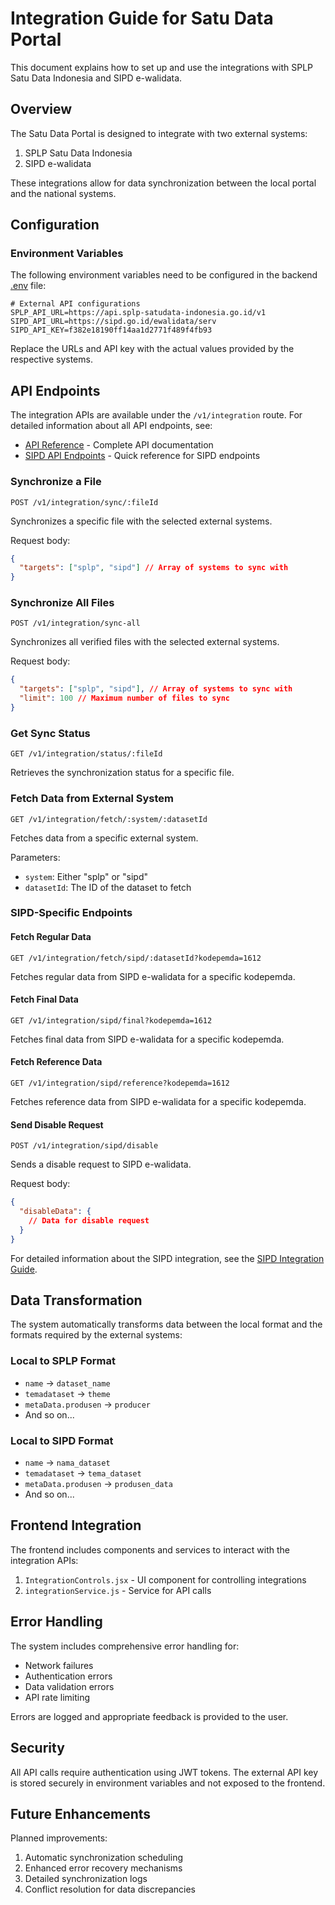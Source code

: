 # Integration Guide for Satu Data Portal

This document explains how to set up and use the integrations with SPLP Satu Data Indonesia and SIPD e-walidata.

## Overview

The Satu Data Portal is designed to integrate with two external systems:
1. SPLP Satu Data Indonesia
2. SIPD e-walidata

These integrations allow for data synchronization between the local portal and the national systems.

## Configuration

### Environment Variables

The following environment variables need to be configured in the backend [.env](file:///c%3A/Users/User/OneDrive/Desktop/satudatapali/backend/.env) file:

```env
# External API configurations
SPLP_API_URL=https://api.splp-satudata-indonesia.go.id/v1
SIPD_API_URL=https://sipd.go.id/ewalidata/serv
SIPD_API_KEY=f382e18190ff14aa1d2771f489f4fb93
```

Replace the URLs and API key with the actual values provided by the respective systems.

## API Endpoints

The integration APIs are available under the `/v1/integration` route. For detailed information about all API endpoints, see:
- [API Reference](docs/API_REFERENCE.md) - Complete API documentation
- [SIPD API Endpoints](SIPD_API_ENDPOINTS.md) - Quick reference for SIPD endpoints

### Synchronize a File
```
POST /v1/integration/sync/:fileId
```
Synchronizes a specific file with the selected external systems.

Request body:
```json
{
  "targets": ["splp", "sipd"] // Array of systems to sync with
}
```

### Synchronize All Files
```
POST /v1/integration/sync-all
```
Synchronizes all verified files with the selected external systems.

Request body:
```json
{
  "targets": ["splp", "sipd"], // Array of systems to sync with
  "limit": 100 // Maximum number of files to sync
}
```

### Get Sync Status
```
GET /v1/integration/status/:fileId
```
Retrieves the synchronization status for a specific file.

### Fetch Data from External System
```
GET /v1/integration/fetch/:system/:datasetId
```
Fetches data from a specific external system.

Parameters:
- `system`: Either "splp" or "sipd"
- `datasetId`: The ID of the dataset to fetch

### SIPD-Specific Endpoints

#### Fetch Regular Data
```
GET /v1/integration/fetch/sipd/:datasetId?kodepemda=1612
```
Fetches regular data from SIPD e-walidata for a specific kodepemda.

#### Fetch Final Data
```
GET /v1/integration/sipd/final?kodepemda=1612
```
Fetches final data from SIPD e-walidata for a specific kodepemda.

#### Fetch Reference Data
```
GET /v1/integration/sipd/reference?kodepemda=1612
```
Fetches reference data from SIPD e-walidata for a specific kodepemda.

#### Send Disable Request
```
POST /v1/integration/sipd/disable
```
Sends a disable request to SIPD e-walidata.

Request body:
```json
{
  "disableData": {
    // Data for disable request
  }
}
```

For detailed information about the SIPD integration, see the [SIPD Integration Guide](SIPD_INTEGRATION_GUIDE.md).

## Data Transformation

The system automatically transforms data between the local format and the formats required by the external systems:

### Local to SPLP Format
- `name` → `dataset_name`
- `temadataset` → `theme`
- `metaData.produsen` → `producer`
- And so on...

### Local to SIPD Format
- `name` → `nama_dataset`
- `temadataset` → `tema_dataset`
- `metaData.produsen` → `produsen_data`
- And so on...

## Frontend Integration

The frontend includes components and services to interact with the integration APIs:

1. `IntegrationControls.jsx` - UI component for controlling integrations
2. `integrationService.js` - Service for API calls

## Error Handling

The system includes comprehensive error handling for:
- Network failures
- Authentication errors
- Data validation errors
- API rate limiting

Errors are logged and appropriate feedback is provided to the user.

## Security

All API calls require authentication using JWT tokens. The external API key is stored securely in environment variables and not exposed to the frontend.

## Future Enhancements

Planned improvements:
1. Automatic synchronization scheduling
2. Enhanced error recovery mechanisms
3. Detailed synchronization logs
4. Conflict resolution for data discrepancies